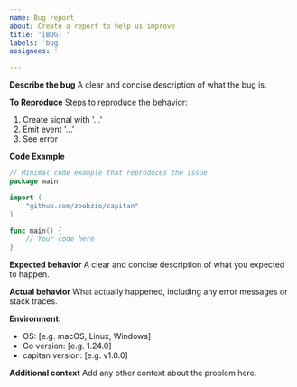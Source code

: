 ```yaml
---
name: Bug report
about: Create a report to help us improve
title: '[BUG] '
labels: 'bug'
assignees: ''

---
```


**Describe the bug**
A clear and concise description of what the bug is.

**To Reproduce**
Steps to reproduce the behavior:
1. Create signal with '...'
2. Emit event '...'
3. See error

**Code Example**
```go
// Minimal code example that reproduces the issue
package main

import (
    "github.com/zoobzio/capitan"
)

func main() {
    // Your code here
}
```

**Expected behavior**
A clear and concise description of what you expected to happen.

**Actual behavior**
What actually happened, including any error messages or stack traces.

**Environment:**
 - OS: [e.g. macOS, Linux, Windows]
 - Go version: [e.g. 1.24.0]
 - capitan version: [e.g. v1.0.0]

**Additional context**
Add any other context about the problem here.
